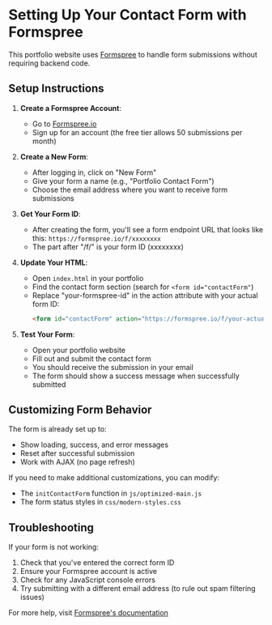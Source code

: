 # Setting Up Your Contact Form with Formspree

This portfolio website uses [Formspree](https://formspree.io) to handle form submissions without requiring backend code.

## Setup Instructions

1. **Create a Formspree Account**:
   - Go to [Formspree.io](https://formspree.io)
   - Sign up for an account (the free tier allows 50 submissions per month)

2. **Create a New Form**:
   - After logging in, click on "New Form"
   - Give your form a name (e.g., "Portfolio Contact Form")
   - Choose the email address where you want to receive form submissions

3. **Get Your Form ID**:
   - After creating the form, you'll see a form endpoint URL that looks like this:
     `https://formspree.io/f/xxxxxxxx`
   - The part after "/f/" is your form ID (xxxxxxxx)

4. **Update Your HTML**:
   - Open `index.html` in your portfolio
   - Find the contact form section (search for `<form id="contactForm"`)
   - Replace "your-formspree-id" in the action attribute with your actual form ID:
     ```html
     <form id="contactForm" action="https://formspree.io/f/your-actual-id" method="POST">
     ```

5. **Test Your Form**:
   - Open your portfolio website
   - Fill out and submit the contact form
   - You should receive the submission in your email
   - The form should show a success message when successfully submitted

## Customizing Form Behavior

The form is already set up to:
- Show loading, success, and error messages
- Reset after successful submission
- Work with AJAX (no page refresh)

If you need to make additional customizations, you can modify:
- The `initContactForm` function in `js/optimized-main.js`
- The form status styles in `css/modern-styles.css`

## Troubleshooting

If your form is not working:
1. Check that you've entered the correct form ID
2. Ensure your Formspree account is active
3. Check for any JavaScript console errors
4. Try submitting with a different email address (to rule out spam filtering issues)

For more help, visit [Formspree's documentation](https://formspree.io/docs/)
